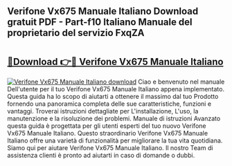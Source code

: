 ## Verifone Vx675 Manuale Italiano Download gratuit PDF - Part-f10 Italiano Manuale del proprietario del servizio FxqZA

# <h2><a href="http://dfahi5o.blite.top/?on=Verifone+Vx675+Manuale+Italiano">🔗Download 👉🔴 Verifone Vx675 Manuale Italiano</a></h2>

[![Verifone Vx675 Manuale Italiano download](https://i.imgur.com/lujVjoI.png)](http://dfahi5o.blite.top/?on=Verifone+Vx675+Manuale+Italiano)
Ciao e benvenuto nel manuale Dell'utente per il tuo Verifone Vx675 Manuale Italiano appena implementato. Questa guida ha lo scopo di aiutarti a ottenere il massimo dal tuo Prodotto fornendo una panoramica completa delle sue caratteristiche, funzioni e vantaggi. Troverai istruzioni dettagliate per L'installazione, L'uso, la manutenzione e la risoluzione dei problemi. Manuale di istruzioni Avanzato questa guida è progettata per gli utenti esperti del tuo nuovo Verifone Vx675 Manuale Italiano. Questo straordinario Verifone Vx675 Manuale Italiano offre una varietà di funzionalità per migliorare la tua vita quotidiana. Siamo qui per aiutare Verifone Vx675 Manuale Italiano. Il nostro Team di assistenza clienti è pronto ad aiutarti in caso di domande o dubbi.

